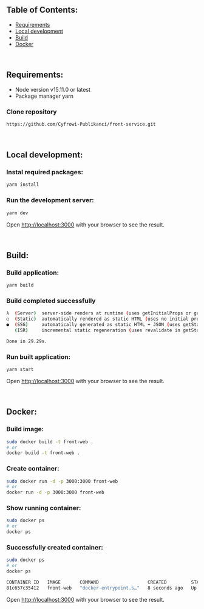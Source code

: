 ## Table of Contents:
* [Requirements]()
* [Local development]()
* [Build]()
* [Docker]()

<br/>

## Requirements:
* Node version v15.11.0 or latest
* Package manager yarn

### Clone repository

```bash
https://github.com/Cyfrowi-Publikanci/front-service.git
```

<br/>

## Local development:

### Instal required packages:

```bash
yarn install
```

### Run the development server:

```bash
yarn dev
```

Open [http://localhost:3000](http://localhost:3000) with your browser to see the result.

<br/>

## Build:

### Build application:

```bash
yarn build
```

### Build completed successfully

```bash
λ  (Server)  server-side renders at runtime (uses getInitialProps or getServerSideProps)
○  (Static)  automatically rendered as static HTML (uses no initial props)
●  (SSG)     automatically generated as static HTML + JSON (uses getStaticProps)
   (ISR)     incremental static regeneration (uses revalidate in getStaticProps)

Done in 29.29s.
```

### Run built application:

```bash
yarn start
```

Open [http://localhost:3000](http://localhost:3000) with your browser to see the result.

<br/>

## Docker:

### Build image:

```bash
sudo docker build -t front-web .
# or
docker build -t front-web .
```

### Create container:

```bash
sudo docker run -d -p 3000:3000 front-web
# or
docker run -d -p 3000:3000 front-web
```

### Show running container:

```bash
sudo docker ps
# or
docker ps
```

### Successfully created container:

```bash
sudo docker ps
# or
docker ps
```

```bash
CONTAINER ID   IMAGE       COMMAND                  CREATED         STATUS         PORTS                    NAMES
81c657c35412   front-web   "docker-entrypoint.s…"   8 seconds ago   Up 7 seconds   0.0.0.0:3000->3000/tcp   gifted_gates
```

Open [http://localhost:3000](http://localhost:3000) with your browser to see the result.
